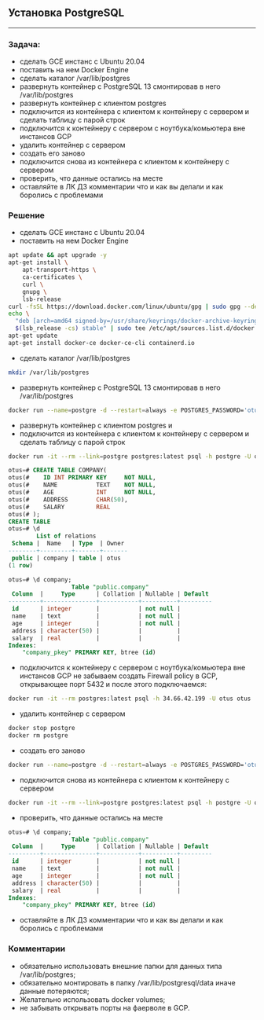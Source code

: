 ## Установка PostgreSQL 
---
### Задача:
- сделать GCE инстанс с Ubuntu 20.04
- поставить на нем Docker Engine
- сделать каталог /var/lib/postgres
- развернуть контейнер с PostgreSQL 13 смонтировав в него /var/lib/postgres
- развернуть контейнер с клиентом postgres
- подключится из контейнера с клиентом к контейнеру с сервером и сделать таблицу с парой строк
- подключится к контейнеру с сервером с ноутбука/комьютера вне инстансов GCP
- удалить контейнер с сервером
- создать его заново
- подключится снова из контейнера с клиентом к контейнеру с сервером
- проверить, что данные остались на месте
- оставляйте в ЛК ДЗ комментарии что и как вы делали и как боролись с проблемами

### Решение
- сделать GCE инстанс с Ubuntu 20.04
- поставить на нем Docker Engine
```bash
apt update && apt upgrade -y
apt-get install \
    apt-transport-https \
    ca-certificates \
    curl \
    gnupg \
    lsb-release
curl -fsSL https://download.docker.com/linux/ubuntu/gpg | sudo gpg --dearmor -o /usr/share/keyrings/docker-archive-keyring.gpg
echo \
  "deb [arch=amd64 signed-by=/usr/share/keyrings/docker-archive-keyring.gpg] https://download.docker.com/linux/ubuntu \
  $(lsb_release -cs) stable" | sudo tee /etc/apt/sources.list.d/docker.list > /dev/null
apt-get update
apt-get install docker-ce docker-ce-cli containerd.io
```
- сделать каталог /var/lib/postgres
```bash
mkdir /var/lib/postgres
```
- развернуть контейнер с PostgreSQL 13 смонтировав в него /var/lib/postgres
```bash
docker run --name=postgre -d --restart=always -e POSTGRES_PASSWORD='otus' -e POSTGRES_USER='otus' -e POSTGRES_DB='otus' -v /var/lib/postgres:/var/lib/postgresql/data  -p 5432:5432 postgres:latest
```
- развернуть контейнер с клиентом postgres и
- подключится из контейнера с клиентом к контейнеру с сервером и сделать таблицу с парой строк
```bash
docker run -it --rm --link=postgre postgres:latest psql -h postgre -U otus otus
```
```sql
otus=# CREATE TABLE COMPANY(
otus(#    ID INT PRIMARY KEY     NOT NULL,
otus(#    NAME           TEXT    NOT NULL,
otus(#    AGE            INT     NOT NULL,
otus(#    ADDRESS        CHAR(50),
otus(#    SALARY         REAL
otus(# );
CREATE TABLE
otus=# \d
        List of relations
 Schema |  Name   | Type  | Owner
--------+---------+-------+-------
 public | company | table | otus
(1 row)

otus=# \d company;
                  Table "public.company"
 Column  |     Type      | Collation | Nullable | Default
---------+---------------+-----------+----------+---------
 id      | integer       |           | not null |
 name    | text          |           | not null |
 age     | integer       |           | not null |
 address | character(50) |           |          |
 salary  | real          |           |          |
Indexes:
    "company_pkey" PRIMARY KEY, btree (id)
```
- подключится к контейнеру с сервером с ноутбука/комьютера вне инстансов GCP
не забываем создать Firewall policy в GCP, открывающее порт 5432 и после этого подключаемся:
```bash
docker run -it --rm postgres:latest psql -h 34.66.42.199 -U otus otus
```
- удалить контейнер с сервером
```bash
docker stop postgre
docker rm postgre
```
- создать его заново
```bash
docker run --name=postgre -d --restart=always -e POSTGRES_PASSWORD='otus' -e POSTGRES_USER='otus' -e POSTGRES_DB='otus' -v /var/lib/postgres:/var/lib/postgresql/data  -p 5432:5432 postgres:latest
```
- подключится снова из контейнера с клиентом к контейнеру с сервером
```bash
docker run -it --rm --link=postgre postgres:latest psql -h postgre -U otus otus
```
- проверить, что данные остались на месте
```sql
otus=# \d company;
                  Table "public.company"
 Column  |     Type      | Collation | Nullable | Default
---------+---------------+-----------+----------+---------
 id      | integer       |           | not null |
 name    | text          |           | not null |
 age     | integer       |           | not null |
 address | character(50) |           |          |
 salary  | real          |           |          |
Indexes:
    "company_pkey" PRIMARY KEY, btree (id)
```
- оставляйте в ЛК ДЗ комментарии что и как вы делали и как боролись с проблемами
### Комментарии
- обязательно использовать внешние папки для данных типа /var/lib/postgres;
- обязательно монтировать в папку /var/lib/postgresql/data иначе данные потеряются;
- Желательно использовать docker volumes;
- не забывать открывать порты на фаерволе в GCP.

